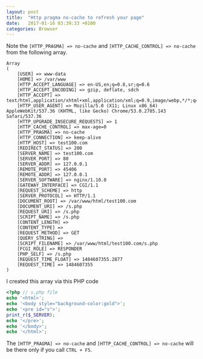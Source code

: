 ```yaml
---
layout: post
title:  "Http pragma no-cache to refresh your page"
date:   2017-01-16 03:39:33 +0100
categories: Browser
---
```


Note the `[HTTP_PRAGMA] => no-cache` and `[HTTP_CACHE_CONTROL] => no-cache` from the following array.

```
Array
(
    [USER] => www-data
    [HOME] => /var/www
    [HTTP_ACCEPT_LANGUAGE] => en-US,en;q=0.8,sr;q=0.6
    [HTTP_ACCEPT_ENCODING] => gzip, deflate, sdch
    [HTTP_ACCEPT] => text/html,application/xhtml+xml,application/xml;q=0.9,image/webp,*/*;q=0.8
    [HTTP_USER_AGENT] => Mozilla/5.0 (X11; Linux x86_64) AppleWebKit/537.36 (KHTML, like Gecko) Chrome/53.0.2785.143 Safari/537.36
    [HTTP_UPGRADE_INSECURE_REQUESTS] => 1
    [HTTP_CACHE_CONTROL] => max-age=0
    [HTTP_PRAGMA] => no-cache
    [HTTP_CONNECTION] => keep-alive
    [HTTP_HOST] => test100.com
    [REDIRECT_STATUS] => 200
    [SERVER_NAME] => test100.com
    [SERVER_PORT] => 80
    [SERVER_ADDR] => 127.0.0.1
    [REMOTE_PORT] => 45406
    [REMOTE_ADDR] => 127.0.0.1
    [SERVER_SOFTWARE] => nginx/1.10.0
    [GATEWAY_INTERFACE] => CGI/1.1
    [REQUEST_SCHEME] => http
    [SERVER_PROTOCOL] => HTTP/1.1
    [DOCUMENT_ROOT] => /var/www/html/test100.com
    [DOCUMENT_URI] => /s.php
    [REQUEST_URI] => /s.php
    [SCRIPT_NAME] => /s.php
    [CONTENT_LENGTH] => 
    [CONTENT_TYPE] => 
    [REQUEST_METHOD] => GET
    [QUERY_STRING] => 
    [SCRIPT_FILENAME] => /var/www/html/test100.com/s.php
    [FCGI_ROLE] => RESPONDER
    [PHP_SELF] => /s.php
    [REQUEST_TIME_FLOAT] => 1484607355.2877
    [REQUEST_TIME] => 1484607355
)
```
I created this array via this PHP code

```php
<?php // s.php file
echo '<html>';
echo '<body style="background-color:gold">';
echo '<pre id="s">';
print_r($_SERVER);
echo '</pre>';
echo '</body>';
echo '</html>';
```
 The `[HTTP_PRAGMA] => no-cache` and `[HTTP_CACHE_CONTROL] => no-cache` will be there only if you call `CTRL + F5`.
 
 
